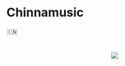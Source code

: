 # Chinnamusic     
🇮🇳
<h1 align ="center"><img src="https://readme-typing-svg.herokuapp.com?color=F778A1&width=350&lines=✨+🦋 chinna+🇽‌+𝗺𝘂𝘀𝗶𝗰]🖤+🥀"></b></h1>
